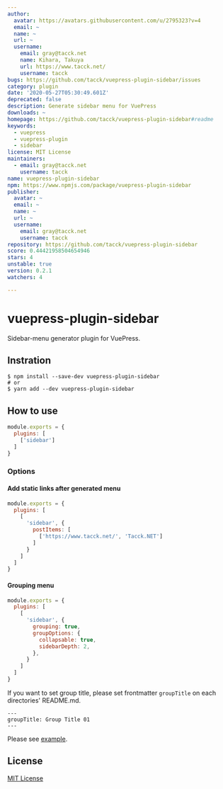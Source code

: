 ```yaml
---
author:
  avatar: https://avatars.githubusercontent.com/u/2795323?v=4
  email: ~
  name: ~
  url: ~
  username:
    email: gray@tacck.net
    name: Kihara, Takuya
    url: https://www.tacck.net/
    username: tacck
bugs: https://github.com/tacck/vuepress-plugin-sidebar/issues
category: plugin
date: '2020-05-27T05:30:49.601Z'
deprecated: false
description: Generate sidebar menu for VuePress
downloads: ~
homepage: https://github.com/tacck/vuepress-plugin-sidebar#readme
keywords:
  - vuepress
  - vuepress-plugin
  - sidebar
license: MIT License
maintainers:
  - email: gray@tacck.net
    username: tacck
name: vuepress-plugin-sidebar
npm: https://www.npmjs.com/package/vuepress-plugin-sidebar
publisher:
  avatar: ~
  email: ~
  name: ~
  url: ~
  username:
    email: gray@tacck.net
    username: tacck
repository: https://github.com/tacck/vuepress-plugin-sidebar
score: 0.44421958504654946
stars: 4
unstable: true
version: 0.2.1
watchers: 4

---
```


# vuepress-plugin-sidebar

Sidebar-menu generator plugin for VuePress.

## Instration

```
$ npm install --save-dev vuepress-plugin-sidebar
# or
$ yarn add --dev vuepress-plugin-sidebar
```

## How to use

``` .vuepress/config.js
module.exports = {
  plugins: [
    ['sidebar']
  ]
}
```

### Options

#### Add static links after generated menu

``` .vuepress/config.js
module.exports = {
  plugins: [
    [
      'sidebar', {
        postItems: [
          ['https://www.tacck.net/', 'Tacck.NET']
        ]
      }
    ]
  ]
}
```

#### Grouping menu

``` .vuepress/config.js
module.exports = {
  plugins: [
    [
      'sidebar', {
        grouping: true,
        groupOptions: {
          collapsable: true,
          sidebarDepth: 2,
        },
      }
    ]
  ]
}
```

If you want to set group title, please set frontmatter `groupTitle` on each directories' README.md.

```
---
groupTitle: Group Title 01
---
```

Please see [example](https://github.com/tacck/vuepress-plugin-sidebar/tree/master/example/).

## License

[MIT License](./LICENSE)
